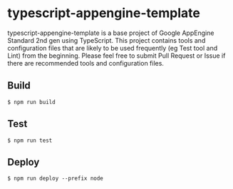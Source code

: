 # typescript-appengine-template
typescript-appengine-template is a base project of Google AppEngine Standard 2nd gen using TypeScript. This project contains tools and configuration files that are likely to be used frequently (eg Test tool and Lint) from the beginning. Please feel free to submit Pull Request or Issue if there are recommended tools and configuration files.

## Build

```
$ npm run build
```

## Test

```
$ npm run test
```

## Deploy

```
$ npm run deploy --prefix node
```
